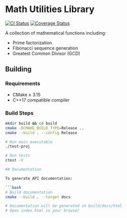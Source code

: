 # Math Utilities Library

[![CI Status](https://github.com/MatteV02/test-proj/actions/workflows/ci.yml/badge.svg)](https://github.com/MatteV02/test-proj/actions)
[![Coverage Status](https://coveralls.io/repos/github/MatteV02/test-proj/badge.svg?branch=main)](https://coveralls.io/github/MatteV02/test-proj?branch=main)

A collection of mathematical functions including:
- Prime factorization
- Fibonacci sequence generation
- Greatest Common Divisor (GCD)

## Building

### Requirements
- CMake ≥ 3.15
- C++17 compatible compiler

### Build Steps
```bash
mkdir build && cd build
cmake -DCMAKE_BUILD_TYPE=Release ..
cmake --build . --config Release

# Run main executable
./test-proj

# Run tests
ctest -V

## Documentation

To generate API documentation:

```bash
# Build documentation
cmake --build . --target docs

# Documentation will be generated in build/docs/html
# Open index.html in your browser